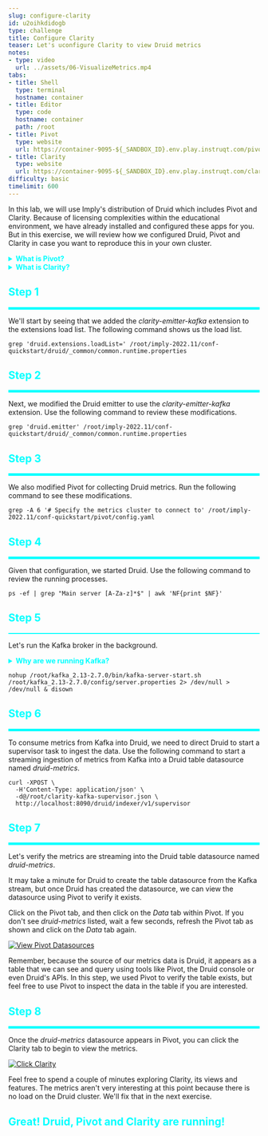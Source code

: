 ```yaml
---
slug: configure-clarity
id: u2oihkdidogb
type: challenge
title: Configure Clarity
teaser: Let's uconfigure Clarity to view Druid metrics
notes:
- type: video
  url: ../assets/06-VisualizeMetrics.mp4
tabs:
- title: Shell
  type: terminal
  hostname: container
- title: Editor
  type: code
  hostname: container
  path: /root
- title: Pivot
  type: website
  url: https://container-9095-${_SANDBOX_ID}.env.play.instruqt.com/pivot/home
- title: Clarity
  type: website
  url: https://container-9095-${_SANDBOX_ID}.env.play.instruqt.com/clarity
difficulty: basic
timelimit: 600
---
```


In this lab, we will use Imply's distribution of Druid which includes Pivot and Clarity.
Because of licensing complexities within the educational environment, we have already installed and configured these apps for you.
But in this exercise, we will review how we configured Druid, Pivot and Clarity in case you want to reproduce this in your own cluster.

<details>
  <summary style="color:cyan"><b>What is Pivot?</b></summary>
<hr style="background-color:cyan">
Pivot Imply's product that provides highly interactive Druid data querying and visualization.
Read more <a href="https://imply.io/imply-pivot/" target="_blank">here</a>.
<hr style="background-color:cyan">
</details>


<details>
  <summary style="color:cyan"><b>What is Clarity?</b></summary>
<hr style="background-color:cyan">
Clarity is Imply's product for interactively analyzing and visualizing Druid metrics.
Read more <a href="https://imply.io/performance-monitoring/" target="_blank">here</a>.
<hr style="background-color:cyan">
</details>


<h2 style="color:cyan">Step 1</h2><hr style="color:cyan;background-color:cyan;height:5px">

We'll start by seeing that we added the _clarity-emitter-kafka_ extension to the extensions load list.
The following command shows us the load list.

```
grep 'druid.extensions.loadList=' /root/imply-2022.11/conf-quickstart/druid/_common/common.runtime.properties
```

<h2 style="color:cyan">Step 2</h2><hr style="color:cyan;background-color:cyan;height:5px">

Next, we modified the Druid emitter to use the _clarity-emitter-kafka_ extension.
Use the following command to review these modifications.

```
grep 'druid.emitter' /root/imply-2022.11/conf-quickstart/druid/_common/common.runtime.properties
```

<h2 style="color:cyan">Step 3</h2><hr style="color:cyan;background-color:cyan;height:5px">

We also modified Pivot for collecting Druid metrics.
Run the following command to see these modifications.

```
grep -A 6 '# Specify the metrics cluster to connect to' /root/imply-2022.11/conf-quickstart/pivot/config.yaml
```

<h2 style="color:cyan">Step 4</h2><hr style="color:cyan;background-color:cyan;height:5px">

Given that configuration, we started Druid.
Use the following command to review the running processes.

```
ps -ef | grep "Main server [A-Za-z]*$" | awk 'NF{print $NF}'
```

<h2 style="color:cyan">Step 5</h2><hr style="color:cyan;background-color:cyan;height:2px">

Let's run the Kafka broker in the background.

<details>
  <summary style="color:cyan"><b>Why are we running Kafka?</b></summary>
<hr style="background-color:cyan">
Given our configuration, Druid will emit metrics to a Kafka topic named <i>druid-metrics</i>.
Then, we will ingest these metrics from the topic back into Druid.
<br><br>
In our case for training purposes, we will use a single Druid server both to emit and to ingest metrics.
In a production environment, you would want to set up a separate Druid cluster to ingest metrics only.
This two-cluster configuration reduces load on the main production cluster and also does not contaminate the metrics with metrics-related activity.
So in a production environment, Kafka forms a metrics bridge between the two Druid clusters.
<hr style="background-color:cyan">
</details>


```
nohup /root/kafka_2.13-2.7.0/bin/kafka-server-start.sh /root/kafka_2.13-2.7.0/config/server.properties 2> /dev/null > /dev/null & disown
```

<h2 style="color:cyan">Step 6</h2><hr style="color:cyan;background-color:cyan;height:5px">

To consume metrics from Kafka into Druid, we need to direct Druid to start a supervisor task to ingest the data.
Use the following command to start a streaming ingestion of metrics from Kafka into a Druid table datasource named _druid-metrics_.

```
curl -XPOST \
  -H'Content-Type: application/json' \
  -d@/root/clarity-kafka-supervisor.json \
  http://localhost:8090/druid/indexer/v1/supervisor
```


<h2 style="color:cyan">Step 7</h2><hr style="color:cyan;background-color:cyan;height:5px">

Let's verify the metrics are streaming into the Druid table datasource named _druid-metrics_.


It may take a minute for Druid to create the table datasource from the Kafka stream, but once Druid has created the datasource, we can view the datasource using Pivot to verify it exists.

Click on the Pivot tab, and then click on the _Data_ tab within Pivot.
If you don't see _druid-metrics_ listed, wait a few seconds, refresh the Pivot tab as shown and click on the _Data_ tab again.

<a href="#img-7">
  <img alt="View Pivot Datasources" src="../assets/ViewPivotDatasources.png" />
</a>
<a href="#" class="lightbox" id="img-7">
  <img alt="View Pivot Datasources" src="../assets/ViewPivotDatasources.png" />
</a>

Remember, because the source of our metrics data is Druid, it appears as a table that we can see and query using tools like Pivot, the Druid console or even Druid's APIs.
In this step, we used Pivot to verify the table exists, but feel free to use Pivot to inspect the data in the table if you are interested.

<h2 style="color:cyan">Step 8</h2><hr style="color:cyan;background-color:cyan;height:5px">

Once the _druid-metrics_ datasource appears in Pivot, you can click the Clarity tab to begin to view the metrics.

<a href="#img-8">
  <img alt="Click Clarity" src="../assets/ClickClarity.png" />
</a>
<a href="#" class="lightbox" id="img-8">
  <img alt="Click Clarity" src="../assets/ClickClarity.png" />
</a>


Feel free to spend a couple of minutes exploring Clarity, its views and features.
The metrics aren't very interesting at this point because there is no load on the Druid cluster.
We'll fix that in the next exercise.

<h2 style="color:cyan">Great! Druid, Pivot and Clarity are running!</h2>



<style type="text/css" rel="stylesheet">
.lightbox { display: none; position: fixed; justify-content: center; align-items: center; z-index: 999; top: 0; left: 0; right: 0; bottom: 0; padding: 1rem; background: rgba(0, 0, 0, 0.8); }
.lightbox:target { display: flex; }
.lightbox img { max-height: 100% }
.thumbnail:hover {
    position:fixed;
    top:-25px;
    left:-35px;
    width:500px;
    height:auto;
    display:block;
    z-index:999;
}
</style>
